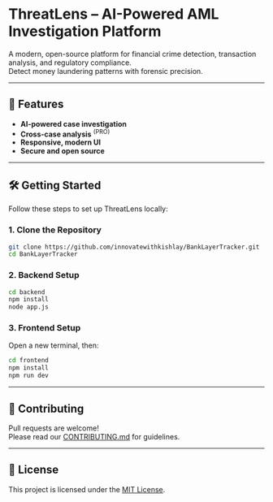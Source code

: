 # ThreatLens – AI-Powered AML Investigation Platform

A modern, open-source platform for financial crime detection, transaction analysis, and regulatory compliance.  
Detect money laundering patterns with forensic precision.

---

## 🚀 Features

- **AI-powered case investigation**
- **Cross-case analysis** <sup>(PRO)</sup>
- **Responsive, modern UI**
- **Secure and open source**

---

## 🛠️ Getting Started

Follow these steps to set up ThreatLens locally:

### 1. Clone the Repository

```bash
git clone https://github.com/innovatewithkishlay/BankLayerTracker.git
cd BankLayerTracker
```

### 2. Backend Setup

```bash
cd backend
npm install
node app.js
```

### 3. Frontend Setup

Open a new terminal, then:

```bash
cd frontend
npm install
npm run dev
```

---

## 🤝 Contributing

Pull requests are welcome!  
Please read our [CONTRIBUTING.md](CONTRIBUTING.md) for guidelines.

---

## 📄 License

This project is licensed under the [MIT License](LICENSE).
